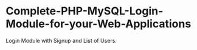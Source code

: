 # Complete-PHP-MySQL-Login-Module-for-your-Web-Applications
Login Module with Signup and List of Users.
